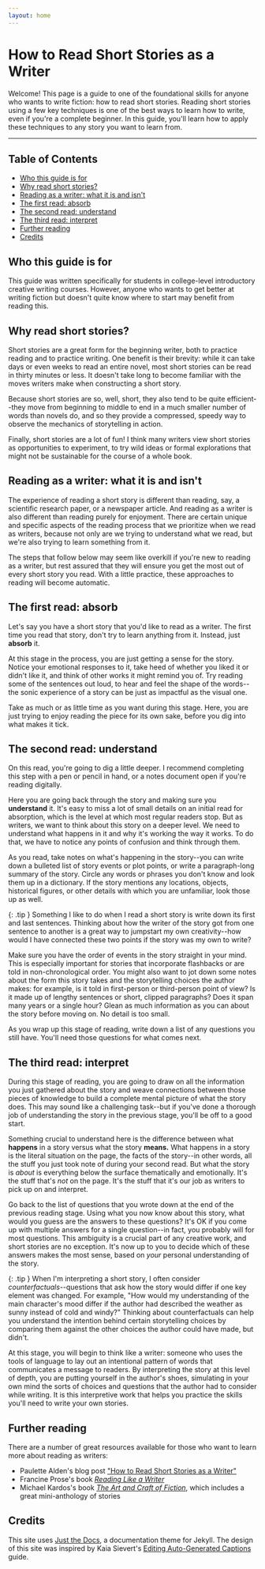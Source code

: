 ```yaml
---
layout: home
---
```


# How to Read Short Stories as a Writer

Welcome! This page is a guide to one of the foundational skills for anyone who wants to write fiction: how to read short stories. Reading short stories using a few key techniques is one of the best ways to learn how to write, even if you're a complete beginner. In this guide, you'll learn how to apply these techniques to any story you want to learn from.

***

## Table of Contents
- [Who this guide is for](https://olivia530.github.io/short-stories/#who-this-guide-is-for)
- [Why read short stories?](https://olivia530.github.io/short-stories/#why-read-short-stories)
- [Reading as a writer: what it is and isn't](https://olivia530.github.io/short-stories/#reading-as-a-writer-what-it-is-and-isnt)
- [The first read: absorb](https://olivia530.github.io/short-stories/#the-first-read-absorb)
- [The second read: understand](https://olivia530.github.io/short-stories/#the-second-read-understand)
- [The third read: interpret](https://olivia530.github.io/short-stories/#the-third-read-interpret)
- [Further reading](https://olivia530.github.io/short-stories/#further-reading)
- [Credits](https://olivia530.github.io/short-stories/#credits)

## Who this guide is for

This guide was written specifically for students in college-level introductory creative writing courses. However, anyone who wants to get better at writing fiction but doesn't quite know where to start may benefit from reading this.

## Why read short stories?

Short stories are a great form for the beginning writer, both to practice reading and to practice writing. One benefit is their brevity: while it can take days or even weeks to read an entire novel, most short stories can be read in thirty minutes or less. It doesn't take long to become familiar with the moves writers make when constructing a short story. 

Because short stories are so, well, short, they also tend to be quite efficient--they move from beginning to middle to end in a much smaller number of words than novels do, and so they provide a compressed, speedy way to observe the mechanics of storytelling in action. 

Finally, short stories are a lot of fun! I think many writers view short stories as opportunities to experiment, to try wild ideas or formal explorations that might not be sustainable for the course of a whole book.

## Reading as a writer: what it is and isn't

The experience of reading a short story is different than reading, say, a scientific research paper, or a newspaper article. And reading as a writer is also different than reading purely for enjoyment. There are certain unique and specific aspects of the reading process that we prioritize when we read as writers, because not only are we trying to understand what we read, but we're also trying to learn something from it.

The steps that follow below may seem like overkill if you're new to reading as a writer, but rest assured that they will ensure you get the most out of every short story you read. With a little practice, these approaches to reading will become automatic.

## The first read: absorb

Let's say you have a short story that you'd like to read as a writer. The first time you read that story, don't try to learn anything from it. Instead, just **absorb** it.

At this stage in the process, you are just getting a sense for the story. Notice your emotional responses to it, take heed of whether you liked it or didn't like it, and think of other works it might remind you of. Try reading some of the sentences out loud, to hear and feel the shape of the words--the sonic experience of a story can be just as impactful as the visual one. 

Take as much or as little time as you want during this stage. Here, you are just trying to enjoy reading the piece for its own sake, before you dig into what makes it tick.

## The second read: understand

On this read, you're going to dig a little deeper. I recommend completing this step with a pen or pencil in hand, or a notes document open if you're reading digitally.

Here you are going back through the story and making sure you **understand** it. It's easy to miss a lot of small details on an initial read for absorption, which is the level at which most regular readers stop. But as writers, we want to think about this story on a deeper level. We need to understand what happens in it and why it's working the way it works. To do that, we have to notice any points of confusion and think through them.

As you read, take notes on what's happening in the story--you can write down a bulleted list of story events or plot points, or write a paragraph-long summary of the story. Circle any words or phrases you don't know and look them up in a dictionary. If the story mentions any locations, objects, historical figures, or other details with which you are unfamiliar, look those up as well.

{: .tip }
Something I like to do when I read a short story is write down its first and last sentences. Thinking about how the writer of the story got from one sentence to another is a great way to jumpstart my own creativity--how would I have connected these two points if the story was my own to write?

Make sure you have the order of events in the story straight in your mind. This is especially important for stories that incorporate flashbacks or are told in non-chronological order. You might also want to jot down some notes about the form this story takes and the storytelling choices the author makes: for example, is it told in first-person or third-person point of view? Is it made up of lengthy sentences or short, clipped paragraphs? Does it span many years or a single hour? Glean as much information as you can about the story before moving on. No detail is too small.

As you wrap up this stage of reading, write down a list of any questions you still have. You'll need those questions for what comes next.

## The third read: interpret

During this stage of reading, you are going to draw on all the information you just gathered about the story and weave connections between those pieces of knowledge to build a complete mental picture of what the story does. This may sound like a challenging task--but if you've done a thorough job of understanding the story in the previous stage, you'll be off to a good start.

Something crucial to understand here is the difference between what **happens** in a story versus what the story **means.** What happens in a story is the literal situation on the page, the facts of the story--in other words, all the stuff you just took note of during your second read. But what the story is *about* is everything below the surface thematically and emotionally. It's the stuff that's *not* on the page. It's the stuff that it's our job as writers to pick up on and interpret.

Go back to the list of questions that you wrote down at the end of the previous reading stage. Using what you now know about this story, what would you guess are the answers to these questions? It's OK if you come up with multiple answers for a single question--in fact, you probably will for most questions. This ambiguity is a crucial part of any creative work, and short stories are no exception. It's now up to you to decide which of these answers makes the most sense, based on *your* personal understanding of the story.

{: .tip }
When I'm interpreting a short story, I often consider *counterfactuals*--questions that ask how the story would differ if one key element was changed. For example, "How would my understanding of the main character's mood differ if the author had described the weather as sunny instead of cold and windy?" Thinking about counterfactuals can help you understand the intention behind certain storytelling choices by comparing them against the other choices the author could have made, but didn't.

At this stage, you will begin to think like a writer: someone who uses the tools of language to lay out an intentional pattern of words that communicates a message to readers. By interpreting the story at this level of depth, you are putting yourself in the author's shoes, simulating in your own mind the sorts of choices and questions that the author had to consider while writing. It is this interpretive work that helps you practice the skills you'll need to write your own stories.

## Further reading

There are a number of great resources available for those who want to learn more about reading as writers:

- Paulette Alden's blog post ["How to Read Short Stories as a Writer"](https://paulettealden.com/how-to-read-short-stories-like-a-writer/)
- Francine Prose's book [*Reading Like a Writer*](https://www.harpercollins.com/products/reading-like-a-writer-francine-prose?variant=32206918582306)
- Michael Kardos's book [*The Art and Craft of Fiction*](https://www.amazon.com/Art-Craft-Fiction-Writers-Guide/dp/1457613905), which includes a great mini-anthology of stories

## Credits

This site uses [Just the Docs](https://github.com/just-the-docs/just-the-docs), a documentation theme for Jekyll. The design of this site was inspired by Kaia Sievert's [Editing Auto-Generated Captions](https://kaianicole.github.io/edit-asr-captions/) guide.
